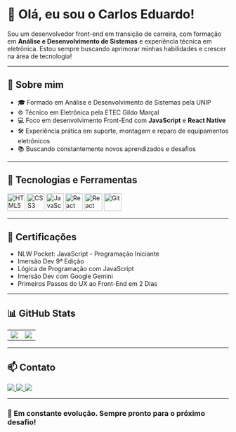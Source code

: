 # 👋 Olá, eu sou o Carlos Eduardo!

Sou um desenvolvedor front-end em transição de carreira, com formação em **Análise e Desenvolvimento de Sistemas** e experiência técnica em eletrônica. Estou sempre buscando aprimorar minhas habilidades e crescer na área de tecnologia!

---

## 💼 Sobre mim

- 🎓 Formado em Análise e Desenvolvimento de Sistemas pela UNIP  
- ⚙️ Técnico em Eletrônica pela ETEC Gildo Marçal  
- 💻 Foco em desenvolvimento Front-End com **JavaScript** e **React Native**  
- 🛠️ Experiência prática em suporte, montagem e reparo de equipamentos eletrônicos  
- 📚 Buscando constantemente novos aprendizados e desafios  

---

## 🚀 Tecnologias e Ferramentas

<p align="left">
  <img src="https://cdn.jsdelivr.net/gh/devicons/devicon/icons/html5/html5-original.svg" height="40" alt="HTML5" />
  <img src="https://cdn.jsdelivr.net/gh/devicons/devicon/icons/css3/css3-original.svg" height="40" alt="CSS3" />
  <img src="https://cdn.jsdelivr.net/gh/devicons/devicon/icons/javascript/javascript-original.svg" height="40" alt="JavaScript" />
  <img src="https://cdn.jsdelivr.net/gh/devicons/devicon/icons/react/react-original.svg" height="40" alt="React" />
  <img src="https://cdn.jsdelivr.net/gh/devicons/devicon/icons/react/react-original.svg" height="40" alt="React Native" />
  <img src="https://cdn.jsdelivr.net/gh/devicons/devicon/icons/git/git-original.svg" height="40" alt="Git" />
</p>

---

## 🏅 Certificações

- NLW Pocket: JavaScript - Programação Iniciante  
- Imersão Dev 9ª Edição  
- Lógica de Programação com JavaScript  
- Imersão Dev com Google Gemini  
- Primeiros Passos do UX ao Front-End em 2 Dias  

---

## 📊 GitHub Stats

<table>
  <tr>
    <td>
      <img src="https://github-readme-stats.vercel.app/api?username=CarlosFNC&show_icons=true&theme=tokyonight" />
    </td>
    <td>
      <img src="https://github-readme-stats.vercel.app/api/top-langs/?username=CarlosFNC&layout=compact&theme=tokyonight" />
    </td>
  </tr>
</table>

---

## 📫 Contato

<p align="left">
  <a href="mailto:carlosrtc7@gmail.com" target="_blank">
    <img src="https://img.shields.io/badge/Gmail-D14836?style=for-the-badge&logo=gmail&logoColor=white"/>
  </a>
  <a href="https://www.linkedin.com/in/carlos-eduardo7" target="_blank">
    <img src="https://img.shields.io/badge/LinkedIn-0077B5?style=for-the-badge&logo=linkedin&logoColor=white"/>
  </a>
  <a href="https://github.com/CarlosFNC" target="_blank">
    <img src="https://img.shields.io/badge/GitHub-100000?style=for-the-badge&logo=github&logoColor=white"/>
  </a>
</p>

---

### 🚧 Em constante evolução. Sempre pronto para o próximo desafio!
